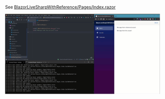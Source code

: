 
See [BlazorLiveSharpWithReference/Pages/Index.razor](BlazorLiveSharpWithReference/Pages/Index.razor)

![](livesharp-referenced-project.gif)

